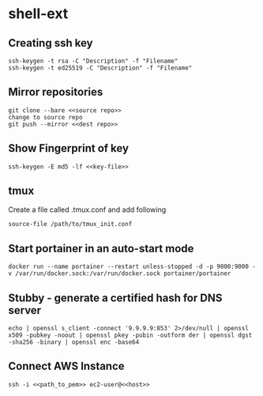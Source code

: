# shell-ext
## Creating ssh key

```
ssh-keygen -t rsa -C "Description" -f "Filename"
ssh-keygen -t ed25519 -C "Description" -f "Filename"
```

## Mirror repositories
```
git clone --bare <<source repo>>
change to source repo
git push --mirror <<dest repo>>
```

## Show Fingerprint of key
```
ssh-keygen -E md5 -lf <<key-file>>
```

## tmux

Create a file called .tmux.conf and add following
```
source-file /path/to/tmux_init.conf
```

## Start portainer in an auto-start mode
```
docker run --name portainer --restart unless-stopped -d -p 9000:9000 -v /var/run/docker.sock:/var/run/docker.sock portainer/portainer
```

## Stubby - generate a certified hash for DNS server
```
echo | openssl s_client -connect '9.9.9.9:853' 2>/dev/null | openssl x509 -pubkey -noout | openssl pkey -pubin -outform der | openssl dgst -sha256 -binary | openssl enc -base64
```

## Connect AWS Instance
```
ssh -i <<path_to_pem>> ec2-user@<<host>>
```
